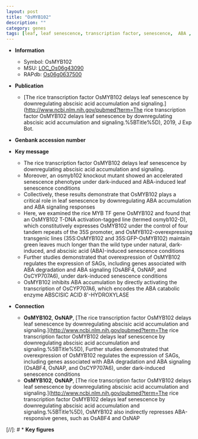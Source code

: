 ```yaml
---
layout: post
title: "OsMYB102"
description: ""
category: genes
tags: [leaf, leaf senescence, transcription factor, senescence,  ABA , ABA, abscisic acid]
---
```


* **Information**  
    + Symbol: OsMYB102  
    + MSU: [LOC_Os06g43090](http://rice.plantbiology.msu.edu/cgi-bin/ORF_infopage.cgi?orf=LOC_Os06g43090)  
    + RAPdb: [Os06g0637500](http://rapdb.dna.affrc.go.jp/viewer/gbrowse_details/irgsp1?name=Os06g0637500)  

* **Publication**  
    + [The rice transcription factor OsMYB102 delays leaf senescence by downregulating abscisic acid accumulation and signaling.](http://www.ncbi.nlm.nih.gov/pubmed?term=The rice transcription factor OsMYB102 delays leaf senescence by downregulating abscisic acid accumulation and signaling.%5BTitle%5D), 2019, J Exp Bot.

* **Genbank accession number**  

* **Key message**  
    + The rice transcription factor OsMYB102 delays leaf senescence by downregulating abscisic acid accumulation and signaling.
    + Moreover, an osmyb102 knockout mutant showed an accelerated senescence phenotype under dark-induced and ABA-induced leaf senescence conditions
    + Collectively, these results demonstrate that OsMYB102 plays a critical role in leaf senescence by downregulating ABA accumulation and ABA signaling responses
    + Here, we examined the rice MYB TF gene OsMYB102 and found that an OsMYB102 T-DNA activation-tagged line (termed osmyb102-D), which constitutively expresses OsMYB102 under the control of four tandem repeats of the 35S promoter, and OsMYB102-overexpressing transgenic lines (35S:OsMYB102 and 35S:GFP-OsMYB102) maintain green leaves much longer than the wild type under natural, dark-induced, and abscisic acid (ABA)-induced senescence conditions
    + Further studies demonstrated that overexpression of OsMYB102 regulates the expression of SAGs, including genes associated with ABA degradation and ABA signaling (OsABF4, OsNAP, and OsCYP707A6), under dark-induced senescence conditions
    + OsMYB102 inhibits ABA accumulation by directly activating the transcription of OsCYP707A6, which encodes the ABA catabolic enzyme ABSCISIC ACID 8'-HYDROXYLASE

* **Connection**  
    + __OsMYB102__, __OsNAP__, [The rice transcription factor OsMYB102 delays leaf senescence by downregulating abscisic acid accumulation and signaling.](http://www.ncbi.nlm.nih.gov/pubmed?term=The rice transcription factor OsMYB102 delays leaf senescence by downregulating abscisic acid accumulation and signaling.%5BTitle%5D),  Further studies demonstrated that overexpression of OsMYB102 regulates the expression of SAGs, including genes associated with ABA degradation and ABA signaling (OsABF4, OsNAP, and OsCYP707A6), under dark-induced senescence conditions
    + __OsMYB102__, __OsNAP__, [The rice transcription factor OsMYB102 delays leaf senescence by downregulating abscisic acid accumulation and signaling.](http://www.ncbi.nlm.nih.gov/pubmed?term=The rice transcription factor OsMYB102 delays leaf senescence by downregulating abscisic acid accumulation and signaling.%5BTitle%5D),  OsMYB102 also indirectly represses ABA-responsive genes, such as OsABF4 and OsNAP

[//]: # * **Key figures**  


